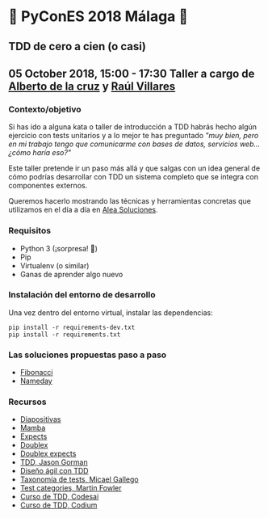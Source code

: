 # :snake: PyConES 2018 Málaga :snake:
## TDD de cero a cien (o casi)
**05 October 2018, 15:00 - 17:30**
Taller a cargo de [Alberto de la cruz](https://www.linkedin.com/in/alberto-de-la-cruz-grijalvo-51501a21) y [Raúl Villares](http://raulvillares.com)
---

### Contexto/objetivo

Si has ido a alguna kata o taller de introducción a TDD habrás hecho algún ejercicio con tests unitarios y a lo mejor te has preguntado *"muy bien, pero en mi trabajo tengo que comunicarme con bases de datos, servicios web... ¿cómo haría eso?"*

Este taller pretende ir un paso más allá y que salgas con un idea general de cómo podrías desarrollar con TDD un sistema completo que se integra con componentes externos.

Queremos hacerlo mostrando las técnicas y herramientas concretas que utilizamos en el día a día en [Alea Soluciones](https://www.alea-soluciones.com/).

### Requisitos

* Python 3 (¡sorpresa! :tada:)
* Pip
* Virtualenv (o similar)
* Ganas de aprender algo nuevo

### Instalación del entorno de desarrollo

Una vez dentro del entorno virtual, instalar las dependencias:

```bash=
pip install -r requirements-dev.txt
pip install -r requirements.txt
```

### Las soluciones propuestas paso a paso

- [Fibonacci](https://hackmd.io/UIsQmhKIS1K6Z25o4udQbQ)
- [Nameday](https://hackmd.io/ZBZLtQ6XSkW7T9QmmKGfGw)

### Recursos

- [Diapositivas]()
- [Mamba](https://nestorsalceda.com/mamba/)
- [Expects](https://expects.readthedocs.io/en/stable/)
- [Doublex](https://pypi.org/project/doublex/)
- [Doublex expects](https://github.com/jaimegildesagredo/doublex-expects)
- [TDD, Jason Gorman](http://www.codemanship.co.uk/tdd_jasongorman_codemanship.pdf)
- [Diseño ágil con TDD](https://librosweb.es/libro/tdd/)
- [Taxonomía de tests, Micael Gallego](https://docs.google.com/document/d/1tJSfw5nvkSB_cpAqBleHeoStcs0gPVg7uGrWxYmingI/edit#heading=h.498fp6zdnxpr)
- [Test categories, Martin Fowler](https://martinfowler.com/tags/test%20categories.html)
- [Curso de TDD, Codesai](https://www.codesai.com/curso-de-tdd/)
- [Curso de TDD, Codium](http://www.codium.team/curso-tdd.html)
